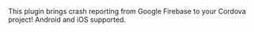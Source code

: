 
This plugin brings crash reporting from Google Firebase to your Cordova project! Android and iOS supported.
